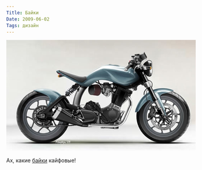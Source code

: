 ```yaml
---
Title: Байки
Date: 2009-06-02
Tags: дизайн
---
```


![Bike](images/macrubyavolon.jpg)

Ах, какие [байки](http://thekneeslider.com/archives/2009/05/28/mac-motorcycles-a-new-british-motorcycle-company) кайфовые!